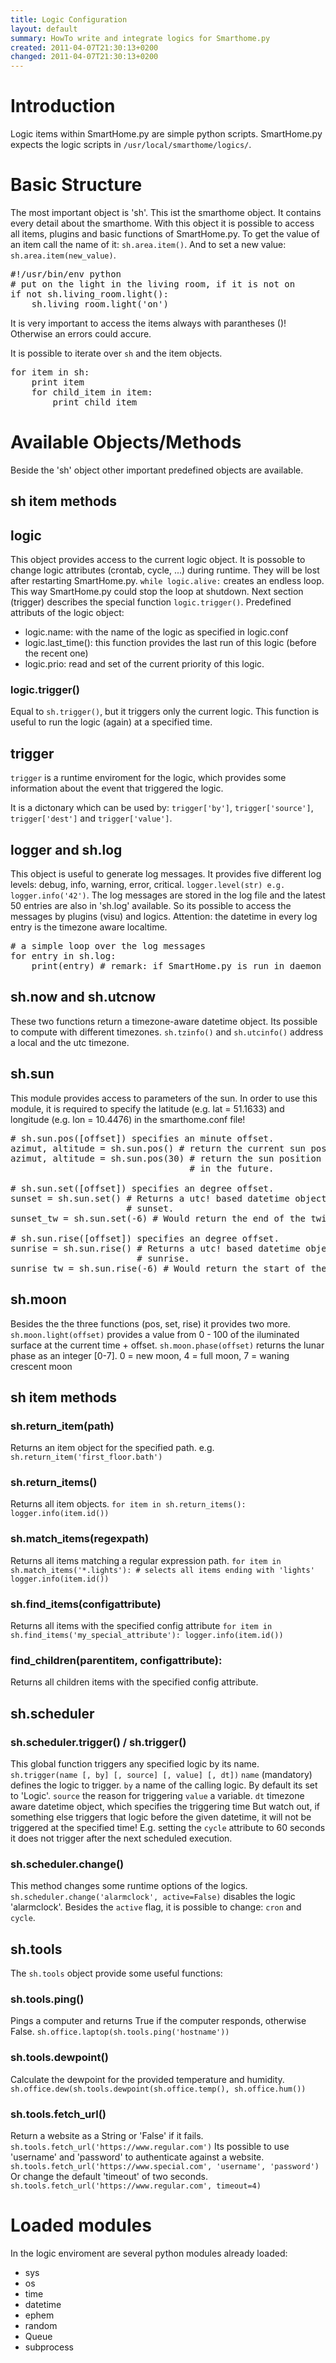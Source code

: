 ```yaml
---
title: Logic Configuration
layout: default
summary: HowTo write and integrate logics for Smarthome.py
created: 2011-04-07T21:30:13+0200
changed: 2011-04-07T21:30:13+0200
---
```


# Introduction

Logic items within SmartHome.py are simple python scripts. SmartHome.py expects the logic scripts in <code>/usr/local/smarthome/logics/</code>.

# Basic Structure

The most important object is 'sh'. This ist the smarthome object. It contains every detail about the smarthome. With this object it is possible to access all items, plugins and basic functions of SmartHome.py.
To get the value of an item call the name of it: <code>sh.area.item()</code>. And to set a new value: <code>sh.area.item(new_value)</code>.
<pre>#!/usr/bin/env python
# put on the light in the living room, if it is not on
if not sh.living_room.light():
    sh.living_room.light('on')
</pre>
It is very important to access the items always with parantheses ()! Otherwise an errors could accure.

It is possible to iterate over `sh` and the item objects.
<pre>
for item in sh:
    print item
    for child_item in item:
        print child_item
</pre>

# Available Objects/Methods

Beside the 'sh' object other important predefined objects are available.


## sh item methods

## logic
This object provides access to the current logic object. It is possoble to change logic attributes (crontab, cycle, ...) during runtime. They will be lost after restarting SmartHome.py.
`while logic.alive:` creates an endless loop. This way SmartHome.py could stop the loop at shutdown.
Next section (trigger) describes the special function `logic.trigger()`.
Predefined attributs of the logic object:

* logic.name: with the name of the logic as specified in logic.conf
* logic.last_time(): this function provides the last run of this logic (before the recent one)
* logic.prio: read and set of the current priority of this logic.

### logic.trigger()
Equal to `sh.trigger()`, but it triggers only the current logic. This function is useful to run the logic (again) at a specified time.

## trigger
`trigger` is a runtime enviroment for the logic, which provides some information about the event that triggered the logic.

It is a dictonary which can be used by: `trigger['by']`, `trigger['source']`, `trigger['dest']` and `trigger['value']`.

## logger and sh.log
This object is useful to generate log messages. It provides five different log levels: debug, info, warning, error, critical.
<code>logger.level(str) e.g. logger.info('42')</code>. The log messages are stored in the log file and the latest 50 entries are also in 'sh.log' available.
So its possible to access the messages by plugins (visu) and logics. Attention: the datetime in every log entry is the timezone aware localtime.
<pre># a simple loop over the log messages
for entry in sh.log:
    print(entry) # remark: if SmartHome.py is run in daemon mode output by 'print' is not visible.
</pre>

## sh.now and sh.utcnow
These two functions return a timezone-aware datetime object. Its possible to compute with different timezones.
<code>sh.tzinfo()</code> and <code>sh.utcinfo()</code> address a local and the utc timezone.

## sh.sun
This module provides access to parameters of the sun. In order to use this module, it is required to specify the latitude (e.g. lat = 51.1633) and longitude (e.g. lon = 10.4476) in the smarthome.conf file!
<pre># sh.sun.pos([offset]) specifies an minute offset.
azimut, altitude = sh.sun.pos() # return the current sun position
azimut, altitude = sh.sun.pos(30) # return the sun position 30 minutes
                                  # in the future.

# sh.sun.set([offset]) specifies an degree offset.
sunset = sh.sun.set() # Returns a utc! based datetime object with the next
                      # sunset.
sunset_tw = sh.sun.set(-6) # Would return the end of the twilight.

# sh.sun.rise([offset]) specifies an degree offset.
sunrise = sh.sun.rise() # Returns a utc! based datetime object with the next
                        # sunrise.
sunrise_tw = sh.sun.rise(-6) # Would return the start of the twilight.
</pre>

## sh.moon
Besides the the three functions (pos, set, rise) it provides two more.
`sh.moon.light(offset)` provides a value from 0 - 100 of the iluminated surface at the current time + offset.
`sh.moon.phase(offset)` returns the lunar phase as an integer [0-7]. 0 = new moon, 4 = full moon, 7 = waning crescent moon

## sh item methods

### sh.return_item(path)
Returns an item object for the specified path. e.g. `sh.return_item('first_floor.bath')`

### sh.return_items()
Returns all item objects. 
`for item in sh.return_items():
    logger.info(item.id())`

### sh.match_items(regexpath)
Returns all items matching a regular expression path.
`for item in sh.match_items('*.lights'):
    # selects all items ending with 'lights'
    logger.info(item.id())`

### sh.find_items(configattribute)
Returns all items with the specified config attribute 
`for item in sh.find_items('my_special_attribute'):
    logger.info(item.id())`

### find_children(parentitem, configattribute):
Returns all children items with the specified config attribute.


## sh.scheduler
### sh.scheduler.trigger() / sh.trigger()

This global function triggers any specified logic by its name. `sh.trigger(name [, by] [, source] [, value] [, dt])`
`name` (mandatory) defines the logic to trigger. 
`by`  a name of the calling logic. By default its set to 'Logic'.
`source` the reason for triggering 
`value` a variable.
`dt` timezone aware datetime object, which specifies the triggering time
But watch out, if something else triggers that logic before the given datetime, it will not be triggered at the specified time! E.g. setting the `cycle` attribute to 60 seconds it does not trigger after the next scheduled execution.

### sh.scheduler.change()
This method changes some runtime options of the logics. `sh.scheduler.change('alarmclock', active=False)` disables the logic 'alarmclock'. Besides the `active` flag, it is possible to change: `cron` and `cycle`.

## sh.tools
The `sh.tools` object provide some useful functions:

### sh.tools.ping()
Pings a computer and returns True if the computer responds, otherwise False.
`sh.office.laptop(sh.tools.ping('hostname'))`

### sh.tools.dewpoint()
Calculate the dewpoint for the provided temperature and humidity.
`sh.office.dew(sh.tools.dewpoint(sh.office.temp(), sh.office.hum())`

### sh.tools.fetch_url()
Return a website as a String or 'False' if it fails.
`sh.tools.fetch_url('https://www.regular.com')`
Its possible to use 'username' and 'password' to authenticate against a website.
`sh.tools.fetch_url('https://www.special.com', 'username', 'password')`
Or change the default 'timeout' of two seconds.
`sh.tools.fetch_url('https://www.regular.com', timeout=4)`

# Loaded modules
In the logic enviroment are several python modules already loaded:

 * sys
 * os
 * time
 * datetime
 * ephem
 * random
 * Queue
 * subprocess
